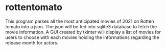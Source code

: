 # rottentomato
This program parses all the most anticipated movies of 2021 on Rotten tomato into a json. The json will be fed into sqlite3 database 
to fetch the movie information.
A GUI created by tkinter will display a list of movies for users to choose with each movies holding the informations regarding 
the release month for actors.
